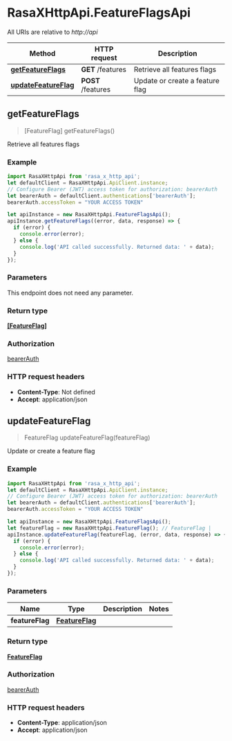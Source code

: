 # RasaXHttpApi.FeatureFlagsApi

All URIs are relative to *http://api*

Method | HTTP request | Description
------------- | ------------- | -------------
[**getFeatureFlags**](FeatureFlagsApi.md#getFeatureFlags) | **GET** /features | Retrieve all features flags
[**updateFeatureFlag**](FeatureFlagsApi.md#updateFeatureFlag) | **POST** /features | Update or create a feature flag



## getFeatureFlags

> [FeatureFlag] getFeatureFlags()

Retrieve all features flags

### Example

```javascript
import RasaXHttpApi from 'rasa_x_http_api';
let defaultClient = RasaXHttpApi.ApiClient.instance;
// Configure Bearer (JWT) access token for authorization: bearerAuth
let bearerAuth = defaultClient.authentications['bearerAuth'];
bearerAuth.accessToken = "YOUR ACCESS TOKEN"

let apiInstance = new RasaXHttpApi.FeatureFlagsApi();
apiInstance.getFeatureFlags((error, data, response) => {
  if (error) {
    console.error(error);
  } else {
    console.log('API called successfully. Returned data: ' + data);
  }
});
```

### Parameters

This endpoint does not need any parameter.

### Return type

[**[FeatureFlag]**](FeatureFlag.md)

### Authorization

[bearerAuth](../README.md#bearerAuth)

### HTTP request headers

- **Content-Type**: Not defined
- **Accept**: application/json


## updateFeatureFlag

> FeatureFlag updateFeatureFlag(featureFlag)

Update or create a feature flag

### Example

```javascript
import RasaXHttpApi from 'rasa_x_http_api';
let defaultClient = RasaXHttpApi.ApiClient.instance;
// Configure Bearer (JWT) access token for authorization: bearerAuth
let bearerAuth = defaultClient.authentications['bearerAuth'];
bearerAuth.accessToken = "YOUR ACCESS TOKEN"

let apiInstance = new RasaXHttpApi.FeatureFlagsApi();
let featureFlag = new RasaXHttpApi.FeatureFlag(); // FeatureFlag | 
apiInstance.updateFeatureFlag(featureFlag, (error, data, response) => {
  if (error) {
    console.error(error);
  } else {
    console.log('API called successfully. Returned data: ' + data);
  }
});
```

### Parameters


Name | Type | Description  | Notes
------------- | ------------- | ------------- | -------------
 **featureFlag** | [**FeatureFlag**](FeatureFlag.md)|  | 

### Return type

[**FeatureFlag**](FeatureFlag.md)

### Authorization

[bearerAuth](../README.md#bearerAuth)

### HTTP request headers

- **Content-Type**: application/json
- **Accept**: application/json

